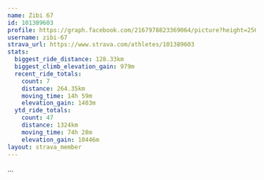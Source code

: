 ```yaml
---
name: Zibi 67
id: 101389603
profile: https://graph.facebook.com/2167978823369064/picture?height=256&width=256
username: zibi-67
strava_url: https://www.strava.com/athletes/101389603
stats:
  biggest_ride_distance: 128.33km
  biggest_climb_elevation_gain: 979m
  recent_ride_totals:
    count: 7
    distance: 264.35km
    moving_time: 14h 59m
    elevation_gain: 1403m
  ytd_ride_totals:
    count: 47
    distance: 1324km
    moving_time: 74h 28m
    elevation_gain: 10446m
layout: strava_member
--- 
```

...
